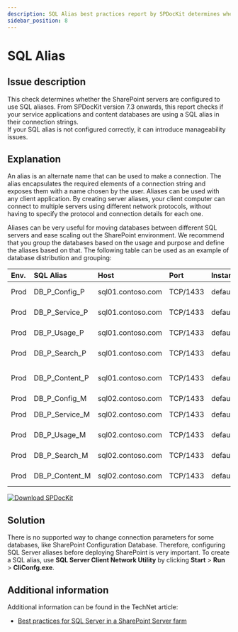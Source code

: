 ```yaml
---
description: SQL Alias best practices report by SPDocKit determines whether the SharePoint servers are configured to use SQL aliases. If not, it can introduce some manageability issues.
sidebar_position: 8
---
```


# SQL Alias

## Issue description

This check determines whether the SharePoint servers are configured to use SQL aliases. From SPDocKit version 7.3 onwards, this report checks if your service applications and content databases are using a SQL alias in their connection strings.  
If your SQL alias is not configured correctly, it can introduce manageability issues.

## Explanation

An alias is an alternate name that can be used to make a connection. The alias encapsulates the required elements of a connection string and exposes them with a name chosen by the user. Aliases can be used with any client application. By creating server aliases, your client computer can connect to multiple servers using different network protocols, without having to specify the protocol and connection details for each one.

Aliases can be very useful for moving databases between different SQL servers and ease scaling out the SharePoint environment. We recommend that you group the databases based on the usage and purpose and define the aliases based on that. The following table can be used as an example of database distribution and grouping:

| Env. | SQL Alias | Host | Port | Instance | description |
| :--- | :--- | :--- | :--- | :--- | :--- |
| Prod | DB\_P\_Config\_P | sql01.contoso.com | TCP/1433 | default | SharePointConfig \(principal\) |
| Prod | DB\_P\_Service\_P | sql01.contoso.com | TCP/1433 | default | SharePoint Service App databases \(principal\) |
| Prod | DB\_P\_Usage\_P | sql01.contoso.com | TCP/1433 | default | SharePointUsagedatabase \(principal\) |
| Prod | DB\_P\_Search\_P | sql01.contoso.com | TCP/1433 | default | SharePoint Search Databases \(principal\) |
| Prod | DB\_P\_Content\_P | sql01.contoso.com | TCP/1433 | default | SharePoint Contentdatabases \(principal\) |
| Prod | DB\_P\_Config\_M | sql02.contoso.com | TCP/1433 | default | SharePointConfig \(mirror\) |
| Prod | DB\_P\_Service\_M | sql02.contoso.com | TCP/1433 | default | SharePoint Service App databases \(mirror\) |
| Prod | DB\_P\_Usage\_M | sql02.contoso.com | TCP/1433 | default | SharePointUsagedatabase \(mirror\) |
| Prod | DB\_P\_Search\_M | sql02.contoso.com | TCP/1433 | default | SharePoint Search Databases \(mirror\) |
| Prod | DB\_P\_Content\_M | sql02.contoso.com | TCP/1433 | default | SharePoint Contentdatabases \(mirror\) |

[![Download SPDocKit](/img/spdockit-download.png)](http://bit.ly/2US0Zna)

## Solution

There is no supported way to change connection parameters for some databases, like SharePoint Configuration Database. Therefore, configuring SQL Server aliases before deploying SharePoint is very important. To create a SQL alias, use **SQL Server Client Network Utility** by clicking **Start** &gt; **Run** &gt; **CliConfg.exe**.

## Additional information

Additional information can be found in the TechNet article:

* [Best practices for SQL Server in a SharePoint Server farm](https://technet.microsoft.com/en-us/library/hh292622.aspx)

